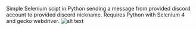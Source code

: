 Simple Selenium scipt in Python sending a message from provided discord account to provided discord nickname. Requires Python with Selenium 4 and gecko webdriver. 
![alt text](https://spidersweb.pl/_next/image?url=https%3A%2F%2Focs-pl.oktawave.com%2Fv1%2FAUTH_2887234e-384a-4873-8bc5-405211db13a2%2Fspidersweb%2F2023%2F10%2Fdiscord-ban-zmiany.jpg&w=1200&q=75)
